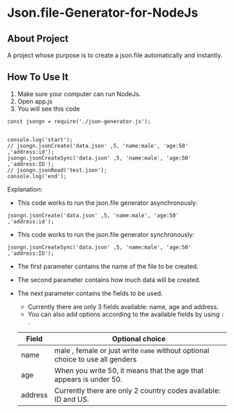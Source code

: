 # Json.file-Generator-for-NodeJs

## About Project
A project whose purpose is to create a json.file automatically and instantly.

## How To Use It
1. Make sure your computer can run NodeJs.
2. Open app.js
3. You will see this code
```
const jsongn = require('./json-generator.js');


console.log('start');
// jsongn.jsonCreate('data.json' ,5, 'name:male', 'age:50' ,'address:id');
jsongn.jsonCreateSync('data.json' ,5, 'name:male', 'age:50' ,'address:ID');
// jsongn.jsonRead('test.json');
console.log('end');
```
Explanation:
- This code works to run the json.file generator asynchronously:
```
jsongn.jsonCreate('data.json' ,5, 'name:male', 'age:50' ,'address:id');
```

- This code works to run the json.file generator synchronously:
```
jsongn.jsonCreateSync('data.json' ,5, 'name:male', 'age:50' ,'address:ID');
```
- The first parameter contains the name of the file to be created.
- The second parameter contains how much data will be created.
- The next parameter contains the fields to be used.
  - Currently there are only 3 fields available: name, age and address.
  - You can also add options according to the available fields by using `:` . 
 
   | Field | Optional choice |
   | --- | --- |
   | name | male , female or just write `name` without optional choice to use all genders |
   | age | When you write 50, it means that the age that appears is under 50. |
   | address | Currently there are only 2 country codes available: ID and US. |
